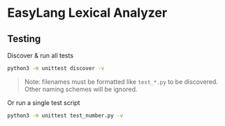 # EasyLang Lexical Analyzer

## Testing
Discover & run all tests
```bash
python3 -m unittest discover -v
```
> Note: filenames must be formatted like `test_*.py` to be discovered. Other naming schemes will be ignored.

Or run a single test script
```bash
python3 -m unittest test_number.py -v
```